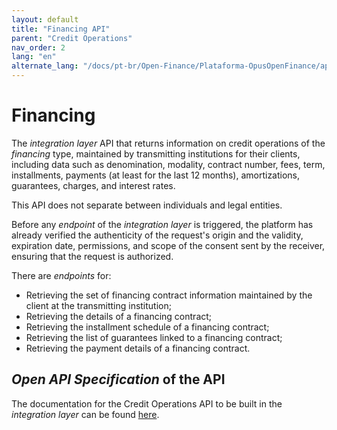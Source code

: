 ```yaml
---
layout: default
title: "Financing API"
parent: "Credit Operations"
nav_order: 2
lang: "en"
alternate_lang: "/docs/pt-br/Open-Finance/Plataforma-OpusOpenFinance/apis/Financiamento/"
---
```


# Financing

The *integration layer* API that returns information on credit operations of the *financing* type, maintained by transmitting institutions for their clients, including data such as denomination, modality, contract number, fees, term, installments, payments (at least for the last 12 months), amortizations, guarantees, charges, and interest rates.

This API does not separate between individuals and legal entities.

Before any *endpoint* of the *integration layer* is triggered, the platform has already verified the authenticity of the request's origin and the validity, expiration date, permissions, and scope of the consent sent by the receiver, ensuring that the request is authorized.

There are *endpoints* for:

- Retrieving the set of financing contract information maintained by the client at the transmitting institution;
- Retrieving the details of a financing contract;
- Retrieving the installment schedule of a financing contract;
- Retrieving the list of guarantees linked to a financing contract;
- Retrieving the payment details of a financing contract.

## *Open API Specification* of the API

The documentation for the Credit Operations API to be built in the *integration layer* can be found [here][API-Financiamento].

[API-Financiamento]: ../../../../swagger-ui/index.html?api=en-Financiamento
